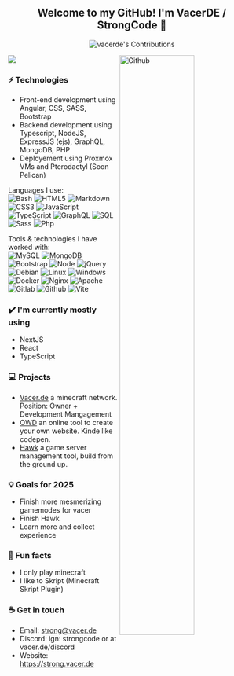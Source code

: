 <h2 align="center"> Welcome to my GitHub! I'm VacerDE / StrongCode 👋 <br/> </h2>
<p align="center">
  <picture>
    <!-- Dark mode image -->
    <source
        srcset="https://github.pumbas.net/api/contributions/vacerde?bgColour=161B22"
        media="(prefers-color-scheme: dark)"
    />
    <!-- Default, light mode image -->
    <img 
        src="https://github.pumbas.net/api/contributions/vacerde?colour=002AFF&bgColour=F6F8FA"
        alt="vacerde's Contributions"
    />
</picture>
</p>

<img src="https://github-readme-streak-stats-eight.vercel.app/?user=thesirix&theme=tokyonight" />

<img width="55%" align="right" alt="Github" src="https://raw.githubusercontent.com/onimur/.github/master/.resources/git-header.svg" />

### ⚡ Technologies
- Front-end development using Angular, CSS, SASS, Bootstrap
- Backend development using Typescript, NodeJS, ExpressJS (ejs), GraphQL, MongoDB, PHP
- Deployement using Proxmox VMs and Pterodactyl (Soon Pelican)

Languages I use: <br>
![Bash](https://img.shields.io/badge/-Bash-141414?style=flat&logo=gnu-bash)
![HTML5](https://img.shields.io/badge/-HTML5-141414?style=flat&logo=html5)
![Markdown](https://img.shields.io/badge/-Markdown-141414?style=flat&logo=markdown)
![CSS3](https://img.shields.io/badge/-CSS3-141414?style=flat&logo=css3)
![JavaScript](https://img.shields.io/badge/-JavaScript-141414?style=flat&logo=javascript)
![TypeScript](https://img.shields.io/badge/-TypeScript-141414?style=flat&logo=typescript)
![GraphQL](https://img.shields.io/badge/-GraphQL-141414?style=flat&logo=graphql)
![SQL](https://img.shields.io/badge/-SQL-141414?style=flat&logo=postgresql)
![Sass](https://img.shields.io/badge/-Sass-141414?style=flat&logo=sass)
![Php](https://img.shields.io/badge/-Php-141414?style=flat&logo=php)

Tools & technologies I have worked with: <br>
![MySQL](https://img.shields.io/badge/-MySQL-141414?style=flat&logo=mysql)
![MongoDB](https://img.shields.io/badge/-MongoDB-141414?style=flat&logo=mongodb)
![Bootstrap](https://img.shields.io/badge/-Bootstrap-141414?style=flat&logo=bootstrap)
![Node](https://img.shields.io/badge/-Node-141414?style=flat&logo=node.js)
![jQuery](https://img.shields.io/badge/-jQuery-141414?style=flat&logo=jquery)
![Debian](https://img.shields.io/badge/-Debian-141414?style=flat&logo=debian)
![Linux](https://img.shields.io/badge/-Linux-141414?style=flat&logo=linux)
![Windows](https://img.shields.io/badge/-Windows-141414?style=flat&logo=windows)
![Docker](https://img.shields.io/badge/-Docker-141414?style=flat&logo=docker)
![Nginx](https://img.shields.io/badge/-Nginx-141414?style=flat&logo=nginx)
![Apache](https://img.shields.io/badge/-Apache-141414?style=flat&logo=apache)
![Gitlab](https://img.shields.io/badge/-Gitlab-141414?style=flat&logo=gitlab)
![Github](https://img.shields.io/badge/-Github-141414?style=flat&logo=github)
![Vite](https://img.shields.io/badge/-Vite-141414?style=flat&logo=vite)


### ✔️ I'm currently mostly using
- NextJS
- React
- TypeScript

### 💻 Projects
- <a href = "https://vacer.de">Vacer.de</a> a minecraft network. Position: Owner + Development Mangagement
- <a href = "https://owd.vacer.de">OWD</a> an online tool to create your own website. Kinde like codepen.
- <a href = "https://hawk-dev.net">Hawk</a> a game server management tool, build from the ground up.

### 💡 Goals for 2025
- Finish more mesmerizing gamemodes for vacer
- Finish Hawk
- Learn more and collect experience

### 🌴 Fun facts
- I only play minecraft
- I like to Skript (Minecraft Skript Plugin)

### ☕ Get in touch
- Email: <a href="mailto:strong@vacer.de">strong@vacer.de</a>
- Discord: ign: strongcode or at vacer.de/discord
- Website: https://strong.vacer.de

